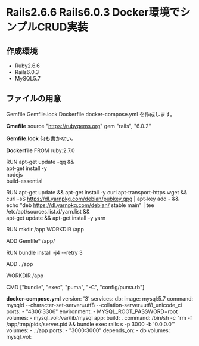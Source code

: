 # Rails2.6.6 Rails6.0.3 Docker環境でシンプルCRUD実装

## 作成環境
- Ruby2.6.6
- Rails6.0.3
- MySQL5.7

## ファイルの用意
Gemfile Gemfile.lock Dockerfile docker-compose.yml を作成します。

**Gmefile**
source "https://rubygems.org"
gem "rails", "6.0.2"

**Gemfile.lock**
何も書かない。

**Dockerfile**
FROM ruby:2.7.0

RUN apt-get update -qq && \
apt-get install -y \
nodejs \
build-essential

RUN apt-get update && apt-get install -y curl apt-transport-https wget && \
curl -sS https://dl.yarnpkg.com/debian/pubkey.gpg | apt-key add - && \
echo "deb https://dl.yarnpkg.com/debian/ stable main" | tee /etc/apt/sources.list.d/yarn.list && \
apt-get update && apt-get install -y yarn

RUN mkdir /app
WORKDIR /app

ADD Gemfile* /app/

RUN bundle install -j4 --retry 3

ADD . /app

WORKDIR /app

CMD ["bundle", "exec", "puma", "-C", "config/puma.rb"]

**docker-compose.yml**
version: '3'
services:
  db:
    image: mysql:5.7
    command: mysqld --character-set-server=utf8 --collation-server=utf8_unicode_ci
    ports:
      - "4306:3306"
    environment:
      - MYSQL_ROOT_PASSWORD=root
    volumes:
      - mysql_vol:/var/lib/mysql
  app:
    build: . 
    command: /bin/sh -c "rm -f /app/tmp/pids/server.pid && bundle exec rails s -p 3000 -b '0.0.0.0'"
    volumes:
      - .:/app
    ports:
      - "3000:3000"
    depends_on:
      - db
volumes:
  mysql_vol:
